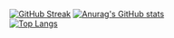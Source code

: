 [![GitHub Streak](http://github-readme-streak-stats.herokuapp.com?user=DEmmaRL&theme=dark&background=000000)](https://git.io/streak-stats)
[![Anurag's GitHub stats](https://github-readme-stats.vercel.app/api?username=DEmmaRL)](https://github.com/anuraghazra/github-readme-stats)
<br>
[![Top Langs](https://github-readme-stats.vercel.app/api/top-langs/?username=DEmmaRL&langs_count=8)](https://github.com/anuraghazra/github-readme-stats)
